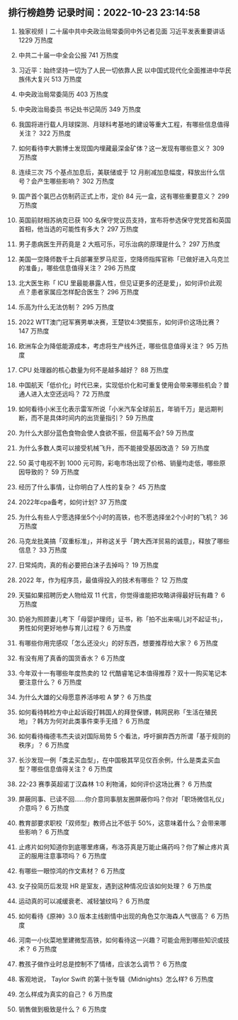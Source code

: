 
## 排行榜趋势 记录时间：2022-10-23 23:14:58
  
  1. 独家视频丨二十届中共中央政治局常委同中外记者见面 习近平发表重要讲话 1229 万热度
    
  2. 中共二十届一中全会公报 741 万热度
    
  3. 习近平：始终坚持一切为了人民一切依靠人民 以中国式现代化全面推进中华民族伟大复兴 513 万热度
    
  4. 中央政治局常委简历 403 万热度
    
  5. 中央政治局委员 书记处书记简历 349 万热度
    
  6. 我国将进行载人月球探测、月球科考基地的建设等重大工程，有哪些信息值得关注？ 322 万热度
    
  7. 如何看待李大鹏博士发现国内埋藏最深金矿体？这一发现有哪些意义？ 309 万热度
    
  8. 连续三次 75 个基点加息后，美联储或于 12 月削减加息幅度，释放出什么信号？会产生哪些影响？ 302 万热度
    
  9. 国产首个氯巴占仿制药正式上市，定价 84 元一盒，这有哪些重要意义？ 299 万热度
    
  10. 英国前财相苏纳克已获 100 名保守党议员支持，宣布将参选保守党党首和英国首相，他当选的可能性有多大？ 297 万热度
    
  11. 男子患病医生开药竟是 2 大瓶可乐，可乐治病的原理是什么？ 297 万热度
    
  12. 美国一空降师数千士兵部署至罗马尼亚，空降师指挥官称「已做好进入乌克兰的准备」，哪些信息值得关注？ 296 万热度
    
  13. 北大医生称「 ICU 里最能暴露人性，但见证更多的还是爱」，如何评价此观点？患者家属应怎样配合医生？ 296 万热度
    
  14. 乐高为什么无法仿制？ 295 万热度
    
  15. 2022 WTT澳门冠军赛男单决赛，王楚钦4:3樊振东，如何评价这场比赛？ 147 万热度
    
  16. 欧洲车企为降低能源成本，考虑将生产线外迁，哪些信息值得关注？ 95 万热度
    
  17. CPU 处理器的核心数量为何不是越多越好？ 88 万热度
    
  18. 中国航天「低价化」时代已来，实现低价化和可重复使用会带来哪些机会？普通人进入太空还远吗？ 72 万热度
    
  19. 如何看待小米王化表示雷军所说「小米汽车全球前五，年销千万」是远期判断，而不是具体时间内的出货量指引？ 59 万热度
    
  20. 为什么大部分蓝色食物会使人食欲不振，但蓝莓不会? 59 万热度
    
  21. 为什么多数人类可以接受机械飞升，而不能接受基因改造？ 59 万热度
    
  22. 50 英寸电视不到 1000 元可购，彩电市场出现了价格、销量均走低，哪些原因导致的？ 59 万热度
    
  23. 经历了什么事情，让你明白了人性的复杂？ 45 万热度
    
  24. 2022年cpa备考，如何计划? 37 万热度
    
  25. 为什么有些人宁愿选择坐5个小时的高铁，也不愿选择坐2个小时的飞机？ 36 万热度
    
  26. 马克龙批美搞「双重标准」，并称这关乎「跨大西洋贸易的诚意」，释放了哪些信息？ 33 万热度
    
  27. 日常炖肉，真的有必要把白沫子去掉吗？ 19 万热度
    
  28. 2022 年，作为程序员，最值得投入的技术有哪些？ 12 万热度
    
  29. 天猫如果招聘历史人物给双 11 代言，你觉得谁能把攻略讲得最好玩有趣？ 6 万热度
    
  30. 奶爸为照顾妻儿考下「母婴护理师」证书，称「拍不出来嗝儿对不起证书」，男性如何更好地参与育儿过程？ 6 万热度
    
  31. 有哪些你用完感叹「怎么还没火」的好东西，想要推荐给大家？ 6 万热度
    
  32. 有没有用了真香的国货香水？ 6 万热度
    
  33. 今年双十一有哪些年度热卖的 12 代酷睿笔记本值得推荐？双十一购买笔记本要注意什么？ 6 万热度
    
  34. 为什么大雄的父母愿意养活哆啦 A 梦？ 6 万热度
    
  35. 如何看待韩检方中止起诉殴打韩国人的拜登保镖，韩网民称「生活在殖民地」？韩方为何对此类事件束手无措？ 6 万热度
    
  36. 如何看待梅德韦杰夫谈对国际局势 5 个看法，呼吁摒弃西方所谓「基于规则的秩序」？ 6 万热度
    
  37. 长沙发现一例「类孟买血型」，在中国极其罕见仅百余例，什么是类孟买血型？哪些信息值得关注？ 6 万热度
    
  38. 22-23 赛季英超诺丁汉森林 1:0 利物浦，如何评价这场比赛？ 6 万热度
    
  39. 屏蔽同事、已读不回……你介意同事朋友圈屏蔽你吗？你对「职场微信礼仪」介意吗？ 6 万热度
    
  40. 教育部要求职校「双师型」教师占比不低于 50%，这意味着什么？会带来哪些影响？ 6 万热度
    
  41. 止疼片如何知道你到底哪里疼痛，布洛芬真是万能止痛药吗？你了解止疼片真正的服用注意事项吗？ 6 万热度
    
  42. 有哪些一眼惊鸿的作文素材？ 6 万热度
    
  43. 女子投简历后发现 HR 是室友，遇到这种情况应该如何处理？ 6 万热度
    
  44. 运动真的可以减缓衰老、减轻皱纹吗？ 6 万热度
    
  45. 如何看待《原神》3.0 版本主线剧情中出现的角色艾尔海森人气很高？ 6 万热度
    
  46. 河南一小伙菜地里建微型高铁，如何看待这一兴趣？可能会用到哪些知识或技术？ 6 万热度
    
  47. 教孩子做作业时总是控制不了情绪，应该怎么调节？ 6 万热度
    
  48. 客观地说， Taylor Swift 的第十张专辑《Midnights》怎么样? 6 万热度
    
  49. 怎么样成为真实的自己？ 6 万热度
    
  50. 销售做到极致是什么？ 6 万热度
    